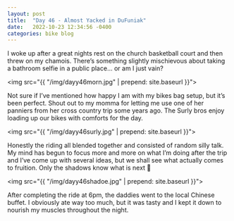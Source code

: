 ```yaml
---
layout: post
title:  "Day 46 - Almost Yacked in DuFuniak"
date:   2022-10-23 12:34:56 -0400
categories: bike blog
---
```

I woke up after a great nights rest on the church basketball court and then threw on my chamois. There’s something slightly mischievous about taking a bathroom selfie in a public place… or am I just vain?

<img src="{{ "/img/dayy46morn.jpg" | prepend: site.baseurl }}">

Not sure if I’ve mentioned how happy I am with my bikes bag setup, but it’s been perfect. Shout out to my momma for letting me use one of her panniers from her cross country trip some years ago. The Surly bros enjoy loading up our bikes with comforts for the day.

<img src="{{ "/img/dayy46surly.jpg" | prepend: site.baseurl }}">

Honestly the riding all blended together and consisted of random silly talk. My mind has begun to focus more and more on what I’m doing after the trip and I’ve come up with several ideas, but we shall see what actually comes to fruition. Only the shadows know what is next 👻

<img src="{{ "/img/dayy46shadoe.jpg" | prepend: site.baseurl }}">

After completing the ride at 6pm, the daddies went to the local Chinese buffet. I obviously ate way too much, but it was tasty and I kept it down to nourish my muscles throughout the night.
